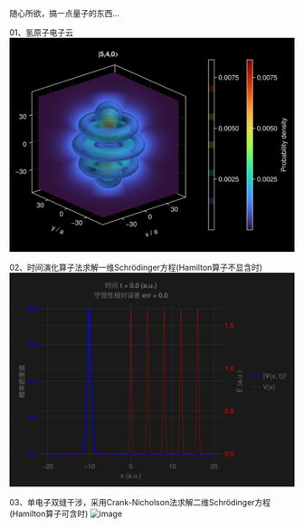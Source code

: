 随心所欲，搞一点量子的东西...

01、氢原子电子云  
![image](files/Hydrogen02.png)

02、时间演化算子法求解一维Schrödinger方程(Hamilton算子不显含时)  
![image](files/1D_Schrodinger02.gif)

03、单电子双缝干涉，采用Crank-Nicholson法求解二维Schrödinger方程(Hamilton算子可含时)
![image](files/2D_Schrodinger.gif)
